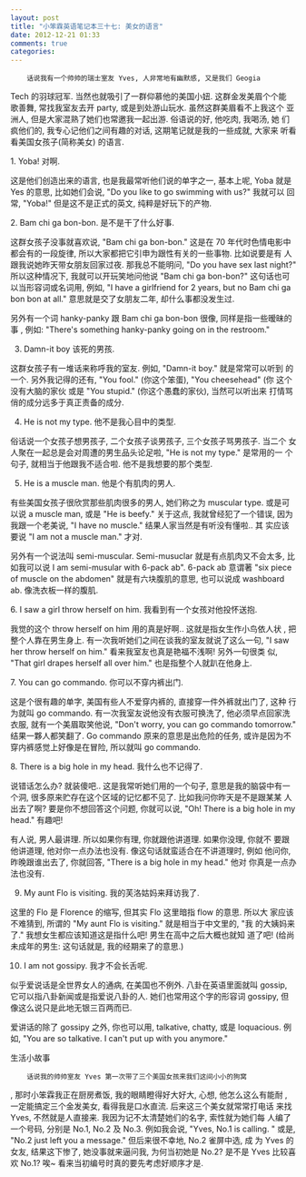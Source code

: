 ```yaml
---
layout: post
title: "小笨霖英语笔记本三十七: 美女的语言"
date: 2012-12-21 01:33
comments: true
categories: 
---
```

        话说我有一个帅帅的瑞士室友 Yves, 人非常地有幽默感, 又是我们 Geogia 
Tech 的羽球冠军. 当然也就吸引了一群仰慕他的美国小妞.   这群金发美眉个个能
歌善舞, 常找我室友去开 party, 或是到处游山玩水. 虽然这群美眉看不上我这个
亚洲人, 但是大家混熟了她们也常邀我一起出游. 俗语说的好, 他吃肉, 我喝汤, 她
们疯他们的, 我专心记他们之间有趣的对话, 这期笔记就是我的一些成就, 大家来
听看看美国女孩子(简称美女) 的语言.

<p>1. Yoba!
对啊.</p>

这是他们创造出来的语言, 也是我最常听他们说的单字之一, 基本上呢, Yoba 就是
 Yes 的意思, 比如她们会说, "Do you like to go swimming with us?" 我就可以
回常, "Yoba!" 但是这不是正式的英文, 纯粹是好玩下的产物.
 
<p>2. Bam chi ga bon-bon.
是不是干了什么好事.</p>

这群女孩子没事就喜欢说, "Bam chi ga bon-bon."  这是在 70 年代时色情电影中
都会有的一段旋律, 所以大家都把它引申为跟性有关的一些事物.   比如说要是有
人跟我说她昨天带女朋友回家过夜.  那我总不能明问, "Do you have sex last night?"
 所以这种情况下, 我就可以开玩笑地问他说 "Bam chi ga bon-bon?" 这句话也可
以当形容词或名词用, 例如, "I have a girlfriend for 2 years, but no Bam chi 
ga bon bon at all."   意思就是交了女朋友二年, 却什么事都没发生过. 

<p>另外有一个词 hanky-panky 跟 Bam chi ga bon-bon 很像, 同样是指一些暧昧的事
, 例如:  "There's something hanky-panky going on in the restroom."  </p>
 
3. Damn-it boy
该死的男孩.

<p>这群女孩子有一堆话来称呼我的室友.  例如, "Damn-it boy." 就是常常可以听到
的一个.  另外我记得的还有, "You fool."  (你这个笨蛋), "You cheesehead" (你
这个没有大脑的家伙 或是 "You stupid." (你这个愚蠢的家伙), 当然可以听出来
打情骂俏的成分远多于真正责备的成分.</p>
 
4. He is not my type.
他不是我心目中的类型.

<p>俗话说一个女孩子想男孩子, 二个女孩子谈男孩子, 三个女孩子骂男孩子. 当二个
女人聚在一起总是会对周遭的男生品头论足啦, "He is not my type." 是常用的一
个句子, 就相当于他跟我不适合啦. 他不是我想要的那个类型.</p>
 
5. He is a muscle man.
他是个有肌肉的男人.

<p>有些美国女孩子很欣赏那些肌肉很多的男人, 她们称之为 muscular type. 或是可
以说 a muscle man, 或是 "He is beefy."  关于这点, 我就曾经犯了一个错误, 
因为我跟一个老美说, "I have no muscle." 结果人家当然是有听没有懂啦..   其
实应该要说 "I am not a muscle man." 才对.  </p>

另外有一个说法叫 semi-muscular.  Semi-musuclar 就是有点肌肉又不会太多, 比
如我可以说 I am semi-musular with 6-pack ab".  6-pack ab 意谓著 "six piece 
of muscle on the abdomen" 就是有六块腹肌的意思, 也可以说成 washboard ab. 
像洗衣板一样的腹肌.
 
<p>6. I saw a girl throw herself on him.
我看到有一个女孩对他投怀送抱.</p>

我觉的这个  throw herself on him 用的真是好啊.. 这就是指女生作小鸟依人状
, 把整个人靠在男生身上. 有一次我听她们之间在谈我的室友就说了这么一句, "I 
saw her throw herself on him."  看来我室友也真是艳福不浅啊! 另外一句很类
似, "That girl drapes herself all over him." 也是指整个人就趴在他身上.
 
<p>7. You can go commando.
你可以不穿内裤出门.</p>

这是个很有趣的单字, 美国有些人不爱穿内裤的, 直接穿一件外裤就出门了, 这种
行为就叫 go commando. 有一次我室友说他没有衣服可换洗了, 他必须早点回家洗
衣服, 就有一个美眉取笑他说, "Don't worry, you can go commando tomorrow." 
 结果一夥人都笑翻了.  Go commando 原来的意思是出危险的任务, 或许是因为不
穿内裤感觉上好像是在冒险, 所以就叫 go commando.
 
<p>8. There is a big hole in my head.
我什么也不记得了.</p>

说错话怎么办? 就装傻吧.. 这是我常听她们用的一个句子, 意思是我的脑袋中有一
个洞, 很多原来贮存在这个区域的记忆都不见了.   比如我问你昨天是不是跟某某
人出去了啊? 要是你不想回答这个问题, 你就可以说,  "Oh! There is a big hole 
in my head." 有趣吧! 

<p>有人说, 男人最讲理.  所以如果你有理, 你就跟他讲道理.   如果你没理, 你就不
要跟他讲道理, 他对你一点办法也没有.   像这句话就蛮适合在不讲道理时, 例如
他问你, 昨晚跟谁出去了, 你就回答, "There is a big hole in my head." 他对
你真是一点办法也没有.</p>
 
9. My aunt Flo is visiting.
我的芙洛姑妈来拜访我了.

<p>这里的 Flo 是 Florence 的缩写, 但其实 Flo 这里暗指 flow 的意思.   所以大
家应该不难猜到, 所谓的 "My aunt Flo is visiting." 就是相当于中文里的, "我
的大姨妈来了."   我想女生都应该知道这是指什么吧! 男生在高中之后大概也就知
道了吧!  (给尚未成年的男生: 这句话就是, 我的经期来了的意思.)</p>
 
10. I am not gossipy.
我才不会长舌呢.

<p>似乎爱说话是全世界女人的通病, 在美国也不例外. 八卦在英语里面就叫 gossip, 
它可以指八卦新闻或是指爱说八卦的人.   她们也常用这个字的形容词 gossipy, 但
像这么说只是此地无银三百两而已.</p>

爱讲话的除了 gossipy 之外, 你也可以用, talkative, chatty, 或是 loquacious. 
例如, "You are so talkative.  I can't put up with you anymore."
 

<p>生活小故事</p>

        话说我的帅帅室友 Yves 第一次带了三个美国女孩来我们这间小小的狗窝
, 那时小笨霖我正在厨房煮饭, 我的眼睛瞪得好大好大, 心想, 他怎么这么有能耐
, 一定能搞定三个金发美女, 看得我是口水直流.   后来这三个美女就常常打电话
来找 Yves, 不然就是人直接来.   我因为记不太清楚她们的名字, 索性就为她们每
人编了一个号码, 分别是 No.1, No.2 及 No.3. 例如我会说, "Yves, No.1 is calling.
" 或是, "No.2 just left you a message." 但后来很不幸地, No.2 雀屏中选, 成
为 Yves 的女友, 结果这下惨了, 她没事就来逼问我, 为何当初她是 No.2? 是不是
 Yves 比较喜欢 No.1? 唉~ 看来当初编号时真的要先考虑好顺序才是. 
